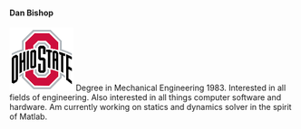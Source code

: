 #### Dan Bishop

![OSU Logo](/images/osu.png) Degree in Mechanical Engineering 1983.
Interested in all fields of engineering.  Also interested in all
things computer software and hardware. Am currently working on
statics and dynamics solver in the spirit of Matlab.
